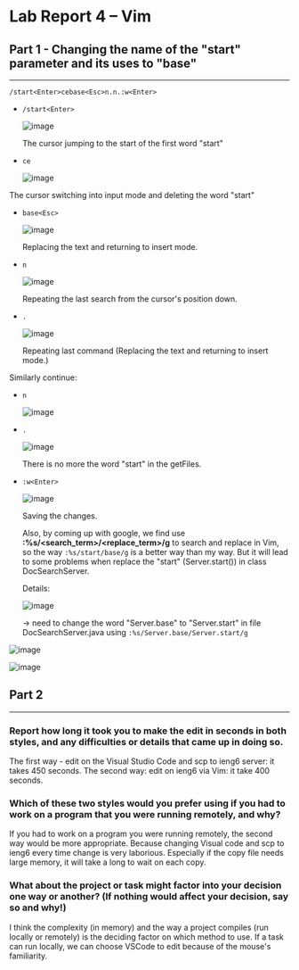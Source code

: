 # Lab Report 4 –  Vim
## Part 1 - Changing the name of the "start" parameter and its uses to "base"

---

`/start<Enter>cebase<Esc>n.n.:w<Enter>`

* `/start<Enter>` 

  ![image](https://user-images.githubusercontent.com/114208205/201450675-06855b33-3b36-44f3-bd8e-dd5f7a7fb222.png)
  
  The cursor jumping to the start of the first word "start"
  
* `ce`

  ![image](https://user-images.githubusercontent.com/114208205/201450698-7daf2343-8627-48b9-b874-559082705a8d.png)

The cursor switching into input mode and deleting the word "start"

* `base<Esc>`

  ![image](https://user-images.githubusercontent.com/114208205/201450764-d2d888a5-c1bd-4576-97db-ca649d586851.png)
  
  Replacing the text and returning to insert mode.
  
* `n`
  
  ![image](https://user-images.githubusercontent.com/114208205/201450791-08586475-b48c-43c0-81ef-f524ef579075.png)
  
   Repeating the last search from the cursor's position down.
  
* `.`
  
  ![image](https://user-images.githubusercontent.com/114208205/201450801-6fd9a0b2-7b2a-4420-93ff-9ef151ce843a.png)
  
  Repeating last command (Replacing the text and returning to insert mode.)
  
Similarly continue:  
* `n`
  
  ![image](https://user-images.githubusercontent.com/114208205/201450851-c44bd75d-9019-4b53-aa7f-f5e2ae302d84.png)
  
* `.`
  
  ![image](https://user-images.githubusercontent.com/114208205/201450854-7a8b2c2c-324b-46b3-8360-fcaba1732ede.png)

  There is no more the word "start" in the getFiles.
  
* `:w<Enter>`
  
  ![image](https://user-images.githubusercontent.com/114208205/201468695-d81f7583-96e1-41dd-ac6b-01a110f57269.png)


  Saving the changes.
  
  Also, by coming up with google, we find use **:%s/<search_term>/<replace_term>/g** to search and replace in Vim, so the way `:%s/start/base/g` is a better way than my way. But it will lead to some problems when replace the "start" (Server.start()) in class DocSearchServer. 
  
   Details:
  
  ![image](https://user-images.githubusercontent.com/114208205/201463458-69d48f65-0ee0-4287-9e8a-75df9c471553.png)
  
  -> need to change the word "Server.base" to "Server.start" in file DocSearchServer.java using `:%s/Server.base/Server.start/g`
  
 ![image](https://user-images.githubusercontent.com/114208205/201468381-7007b6e7-f114-4d86-bdae-db9ec717ffd6.png)
 
![image](https://user-images.githubusercontent.com/114208205/201468416-1bf17bdd-a476-40ed-b5c9-e32676e5d95c.png)




## Part 2

---
### Report how long it took you to make the edit in seconds in both styles, and any difficulties or details that came up in doing so.
  
  The first way - edit on the Visual Studio Code and scp to ieng6 server: it takes 450 seconds.
  The second way: edit on ieng6 via Vim: it take 400 seconds.
  
### Which of these two styles would you prefer using if you had to work on a program that you were running remotely, and why?

  If you had to work on a program you were running remotely, the second way would be more appropriate. Because changing Visual code and scp to ieng6 every time change is very laborious. Especially if the copy file needs large memory, it will take a long to wait on each copy.
  
### What about the project or task might factor into your decision one way or another? (If nothing would affect your decision, say so and why!)

  I think the complexity (in memory) and the way a project compiles (run locally or remotely) is the deciding factor on which method to use. If a task can run locally, we can choose VSCode to edit because of the mouse's familiarity.
  
